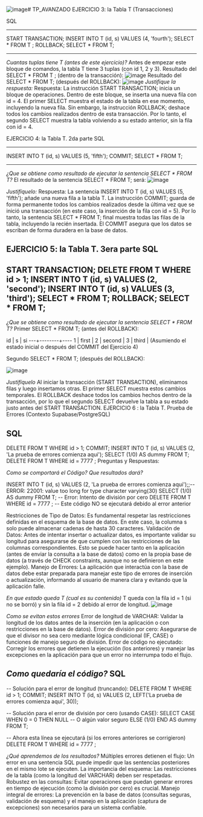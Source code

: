 ![image](https://github.com/user-attachments/assets/2136a9f2-8a8c-4716-9974-36973248e2cf)# TP_AVANZADO
EJERCICIO 3: la Tabla T (Transacciones)

SQL
-- ---------------------------------
START TRANSACTION;
INSERT INTO T (id, s) VALUES (4, 'fourth');
SELECT * FROM T ;
ROLLBACK;
SELECT * FROM T;
-- ---------------------------------
*Cuantas tuplas tiene T (antes de este ejercicio)?*
Antes de empezar este bloque de comandos, 
la tabla T tiene 3 tuplas (con id 1, 2 y 3).
Resultado del SELECT * FROM T ; (dentro de la transacción):
![image](https://github.com/user-attachments/assets/161c58cd-a9a6-4763-bbe7-2873abf8d544)
Resultado del SELECT * FROM T; (después del ROLLBACK):
![image](https://github.com/user-attachments/assets/2afc8614-133c-4c60-88d6-3e54ea035baf)
*Justifique la respuesta:*
Respuesta: La instrucción START TRANSACTION; inicia un bloque de operaciones. Dentro de este bloque,
se inserta una nueva fila con id = 4. El primer SELECT muestra el estado de la tabla en ese momento,
incluyendo la nueva fila. Sin embargo, la instrucción ROLLBACK; deshace todos los cambios realizados
dentro de esta transacción. Por lo tanto, el segundo SELECT muestra la tabla volviendo a su estado
anterior, sin la fila con id = 4.

EJERCICIO 4: la Tabla T. 2da parte
SQL
-- ------------------------------------
INSERT INTO T (id, s) VALUES (5, 'fifth');
COMMIT;
SELECT * FROM T;
-- ------------------------------------
*¿Que se obtiene como resultado de ejecutar la sentencia SELECT * FROM T?*
El resultado de la sentencia SELECT * FROM T; será:
![image](https://github.com/user-attachments/assets/ddcf9217-8acb-4f7f-93d5-7b8c7a706374)

*Justifíquelo:*
Respuesta: La sentencia INSERT INTO T (id, s) VALUES (5, 'fifth'); añade una nueva fila a la tabla T.
La instrucción COMMIT; guarda de forma permanente todos los cambios realizados desde la última vez 
que se inició una transacción (en este caso, la inserción de la fila con id = 5). Por lo tanto, 
la sentencia SELECT * FROM T; final muestra todas las filas de la tabla, incluyendo la recién insertada.
El COMMIT asegura que los datos se escriban de forma duradera en la base de datos.

EJERCICIO 5: la Tabla T. 3era parte 
SQL
------------------------------------
START TRANSACTION;
DELETE FROM T WHERE id > 1;
INSERT INTO T (id, s) VALUES (2, 'second');
INSERT INTO T (id, s) VALUES (3, 'third');
SELECT * FROM T;
ROLLBACK;
SELECT * FROM T;
------------------------------------

*¿Que se obtiene como resultado de ejecutar la sentencia SELECT * FROM T?*
Primer SELECT * FROM T; (antes del ROLLBACK):

id | s      | si
---+--------+----
 1 | first  |
 2 | second |
 3 | third  |
(Asumiendo el estado inicial o después del COMMIT del Ejercicio 4)

Segundo SELECT * FROM T; (después del ROLLBACK):

![image](https://github.com/user-attachments/assets/9f02e581-416e-4537-b758-b337bbfda68d)

*Justifíquelo*
 Al iniciar la transacción (START TRANSACTION), eliminamos filas y luego insertamos otras. 
 El primer SELECT muestra estos cambios temporales. El ROLLBACK deshace todos los cambios 
 hechos dentro de la transacción, por lo que el segundo SELECT devuelve la tabla a su estado
 justo antes del START TRANSACTION.
 EJERCICIO 6 : la Tabla T. Prueba de Errores (Contexto Supabase/PostgreSQL)

SQL
------------------------------------
DELETE FROM T WHERE id > 1;
COMMIT;
INSERT INTO T (id, s) VALUES (2, 'La prueba de errores comienza aqui');
SELECT (1/0) AS dummy FROM T;
DELETE FROM T WHERE id = 7777 ;
Preguntas y Respuestas:

*Como se comportará el Código? Que resultados dará?*

 INSERT INTO T (id, s) VALUES (2, 'La prueba de errores comienza aqui');;--ERROR:  22001: value too long for type character varying(30)
 SELECT (1/0) AS dummy FROM T; -- Error: Intento de división por cero
 DELETE FROM T WHERE id = 7777 ; -- Este código NO se ejecutará debido al error anterior
 
 Restricciones de Tipo de Datos: Es fundamental respetar las restricciones definidas en el 
 esquema de la base de datos. En este caso, la columna s solo puede almacenar cadenas de hasta 30 caracteres.
 Validación de Datos: Antes de intentar insertar o actualizar datos, es importante validar
 su longitud para asegurarse de que cumplen con las restricciones de las columnas correspondientes.
 Esto se puede hacer tanto en la aplicación (antes de enviar la consulta a la base de datos) como en
 la propia base de datos (a través de CHECK constraints, aunque no se definieron en este ejemplo).
Manejo de Errores: La aplicación que interactúa con la base de datos debe estar preparada para manejar
este tipo de errores de inserción o actualización, informando al usuario de manera clara y evitando que la aplicación falle.

*En que estado queda T (cual es su contenido)*
 T queda con la fila id = 1 (si no se borró) y sin la fila id = 2 debido al error de longitud.
 ![image](https://github.com/user-attachments/assets/9128e774-076e-4eb1-9658-cc2b5ac7f80f)

*Como se evitan estos errores*
Error de longitud de VARCHAR: Validar la longitud de los datos antes de la inserción (en la aplicación o con restricciones en la base de datos).
Error de división por cero: Asegurarse de que el divisor no sea cero mediante lógica condicional (IF, CASE) o funciones de manejo seguro de división.
Error de código no ejecutado: Corregir los errores que detienen la ejecución (los anteriores) y manejar las excepciones en la aplicación para que un error
no interrumpa todo el flujo.

*Como quedaría el código?*
SQL
------------------------------------
-- Solución para el error de longitud (truncando):
DELETE FROM T WHERE id > 1;
COMMIT;
INSERT INTO T (id, s) VALUES (2, LEFT('La prueba de errores comienza aqui', 30));

-- Solución para el error de división por cero (usando CASE):
SELECT
    CASE
        WHEN 0 = 0 THEN NULL -- O algún valor seguro
        ELSE (1/0)
    END AS dummy
FROM T;

-- Ahora esta línea se ejecutará (si los errores anteriores se corrigieron)
DELETE FROM T WHERE id = 7777 ;

*¿Qué aprendemos de los resultados?*
Múltiples errores detienen el flujo: Un error en una sentencia SQL puede impedir que las sentencias posteriores en el mismo lote se ejecuten.
La importancia del esquema: Las restricciones de la tabla (como la longitud del VARCHAR) deben ser respetadas.
Robustez en las consultas: Evitar operaciones que puedan generar errores en tiempo de ejecución (como la división por cero) es crucial.
Manejo integral de errores: La prevención en la base de datos (consultas seguras, validación de esquema) y el manejo en la aplicación (captura de excepciones) son necesarios para un sistema confiable.
